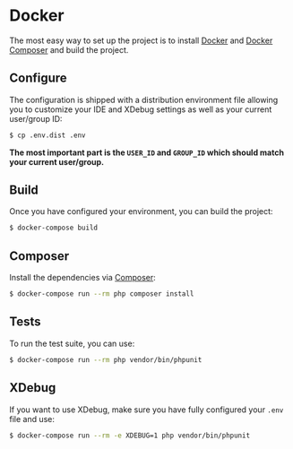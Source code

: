 # Docker

The most easy way to set up the project is to install [Docker](https://www.docker.com) and
[Docker Composer](https://docs.docker.com/compose/) and build the project.

## Configure

The configuration is shipped with a distribution environment file allowing you to customize your IDE and XDebug
settings as well as your current user/group ID:

``` bash
$ cp .env.dist .env
```

**The most important part is the `USER_ID` and `GROUP_ID` which should match your current user/group.**

## Build

Once you have configured your environment, you can build the project:

``` bash
$ docker-compose build
```

## Composer

Install the dependencies via [Composer](https://getcomposer.org/):

``` bash
$ docker-compose run --rm php composer install
```

## Tests

To run the test suite, you can use:

``` bash
$ docker-compose run --rm php vendor/bin/phpunit
```

## XDebug

If you want to use XDebug, make sure you have fully configured your `.env` file and use:

``` bash
$ docker-compose run --rm -e XDEBUG=1 php vendor/bin/phpunit
```
